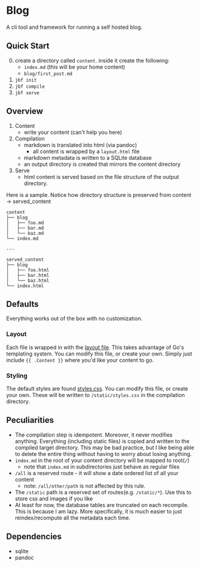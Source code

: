 # Blog

A cli tool and framework for running a self hosted blog.

## Quick Start
0. create a directory called `content`. inside it create the following:
   - `index.md` (this will be your home content)
   - `blog/first_post.md`
1. `jbf init`
2. `jbf compile`
3. `jbf serve`

## Overview

1. Content
   - write your content (can't help you here)
2. Compilation
   - markdown is translated into html (via pandoc)
     - all content is wrapped by a `layout.html` file
   - markdown metadata is written to a SQLite database
   - an output directory is created that mirrors the content directory
3. Serve
   - html content is served based on the file structure of the output directory.

Here is a sample. Notice how directory structure is preserved from content -> served_content

```
content
├── blog
│   ├── foo.md
│   ├── bar.md
│   └── baz.md
└── index.md

---

served_content
├── blog
│   ├── foo.html
│   ├── bar.html
│   └── baz.html
└── index.html
```

## Defaults

Everything works out of the box with no customization.

### Layout

Each file is wrapped in with the [layout file](internal/pandoc/layout.html).
This takes advantage of Go's templating system. You can modify this file, or create your own. Simply just include `{{ .Content }}` where you'd like your content to go.

### Styling

The default styles are found [styles.css](internal/styles/styles.css).
You can modify this file, or create your own.
These will be written to `/static/styles.css` in the compilation directory.

## Peculiarities

- The compilation step is idempotent. Moreover, it never modifies anything. Everything (including static files) is copied and written to the compiled target directory.
  This may be bad practice, but I like being able to delete the entire thing without having to worry about losing anything.
- `index.md` in the root of your content directory will be mapped to root(`/`)
  - note that `index.md` in subdirectories just behave as regular files
- `/all` is a reserved route - it will show a date ordered list of all your content
  - note: `/all/other/path` is not affected by this rule.
- The `/static` path is a reserved set of routes(e.g. `/static/*`). Use this to store css and images if you like
- At least for now, the database tables are truncated on each recompile. This is because I am lazy. More specifically, it is much easier to just reindex/recompute all the metadata each time.

## Dependencies

- sqlite
- pandoc
